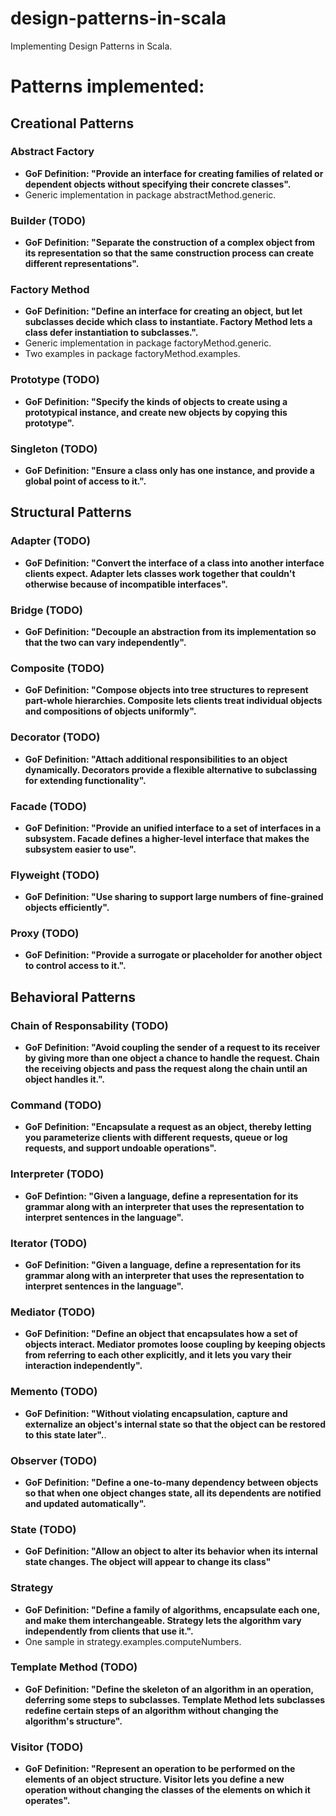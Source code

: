 # design-patterns-in-scala

Implementing Design Patterns in Scala.

# Patterns implemented:

## Creational Patterns

### Abstract Factory

- **GoF Definition: "Provide an interface for creating families of related or dependent objects without specifying their concrete classes".**
- Generic implementation in package abstractMethod.generic.

### Builder (TODO)

- **GoF Definition: "Separate the construction of a complex object from its representation so that the same construction process can create different representations".**

### Factory Method

- **GoF Definition: "Define an interface for creating an object, but let subclasses decide which class to instantiate. Factory Method lets a class defer instantiation to subclasses.".**
- Generic implementation in package factoryMethod.generic.
- Two examples in package factoryMethod.examples.

### Prototype (TODO)

- **GoF Definition: "Specify the kinds of objects to create using a prototypical instance, and create new objects by copying this prototype".**

### Singleton (TODO)

- **GoF Definition: "Ensure a class only has one instance, and provide a global point of access to it.".**

## Structural Patterns

### Adapter (TODO)

- **GoF Definition: "Convert the interface of a class into another interface clients expect. Adapter lets classes work together that couldn't otherwise because of incompatible interfaces".**

### Bridge (TODO)

- **GoF Definition: "Decouple an abstraction from its implementation so that the two can vary independently".**

### Composite (TODO)

- **GoF Definition: "Compose objects into tree structures to represent part-whole hierarchies. Composite lets clients treat individual objects and compositions of objects uniformly".**

### Decorator (TODO)

- **GoF Definition: "Attach additional responsibilities to an object dynamically. Decorators provide a flexible alternative to subclassing for extending functionality".**

### Facade (TODO)

- **GoF Definition: "Provide an unified interface to a set of interfaces in a subsystem. Facade defines a higher-level interface that makes the subsystem easier to use".**

### Flyweight (TODO)

- **GoF Definition: "Use sharing to support large numbers of fine-grained objects efficiently".**

### Proxy (TODO)

- **GoF Definition: "Provide a surrogate or placeholder for another object to control access to it.".**

## Behavioral Patterns

### Chain of Responsability (TODO)

- **GoF Definition: "Avoid coupling the sender of a request to its receiver by giving more than one object a chance to handle the request. Chain the receiving objects and pass the request along the chain until an object handles it.".**

### Command (TODO)

- **GoF Definition: "Encapsulate a request as an object, thereby letting you parameterize clients with different requests, queue or log requests, and support undoable operations".**

### Interpreter (TODO)

- **GoF Defintion: "Given a language, define a representation for its grammar along with an interpreter that uses the representation to interpret sentences in the language".**

### Iterator (TODO)

- **GoF Definition: "Given a language, define a representation for its grammar along with an interpreter that uses the representation to interpret sentences in the language".**

### Mediator (TODO)

- **GoF Definition: "Define an object that encapsulates how a set of objects interact. Mediator promotes loose coupling by keeping objects from referring to each other explicitly, and it lets you vary their interaction independently".**

### Memento (TODO)

- **GoF Definition: "Without violating encapsulation, capture and externalize an object's internal state so that the object can be restored to this state later".**.

### Observer (TODO)

- **GoF Definition: "Define a one-to-many dependency between objects so that when one object changes state, all its dependents are notified and updated automatically".**

### State (TODO)

- **GoF Definition: "Allow an object to alter its behavior when its internal state changes. The object will appear to change its class"**

### Strategy

- **GoF Definition: "Define a family of algorithms, encapsulate each one, and make them interchangeable. Strategy lets the algorithm vary independently from clients that use it.".**
- One sample in strategy.examples.computeNumbers.

### Template Method (TODO)

- **GoF Definition: "Define the skeleton of an algorithm in an operation, deferring some steps to subclasses. Template Method lets subclasses redefine certain steps of an algorithm without changing the algorithm's structure".**

### Visitor (TODO)

- **GoF Definition: "Represent an operation to be performed on the elements of an object structure. Visitor lets you define a new operation without changing the classes of the elements on which it operates".**

